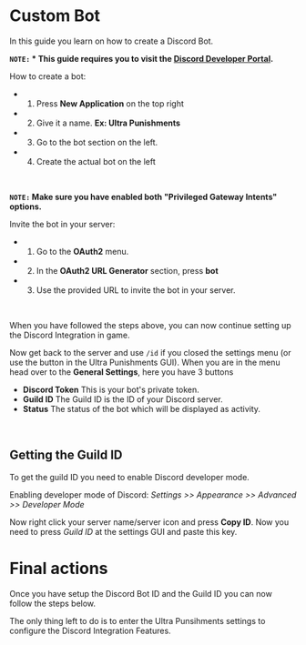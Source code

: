 # Custom Bot
In this guide you learn on how to create a Discord Bot.
<br>

**``NOTE:`` * This guide requires you to visit the [Discord Developer Portal](https://discord.com/developers).**

How to create a bot:
* 1. Press **New Application** on the top right
* 2. Give it a name. **Ex: Ultra Punishments**
* 3. Go to the bot section on the left.
* 4. Create the actual bot on the left
<br>

**``NOTE:`` Make sure you have enabled both "Privileged Gateway Intents" options.**
<br>

Invite the bot in your server:
* 1. Go to the **OAuth2** menu.
* 2. In the **OAuth2 URL Generator** section, press **bot**
* 3. Use the provided URL to invite the bot in your server.
<br>

When you have followed the steps above, you can now continue setting up the Discord Integration in game.
<br>
 
Now get back to the server and use `/id` if you closed the settings menu (or use the button in the Ultra Punishments GUI).
When you are in the menu head over to the **General Settings**, here you have 3 buttons
<br>

* **Discord Token** This is your bot's private token.
* **Guild ID** The Guild ID is the ID of your Discord server.
* **Status** The status of the bot which will be displayed as activity.
<br>
 
## Getting the Guild ID
To get the guild ID you need to enable Discord developer mode.
<br>

Enabling developer mode of Discord:
*Settings >> Appearance >> Advanced >> Developer Mode*
<br>
 
Now right click your server name/server icon and press **Copy ID**.
Now you need to press *Guild ID* at the settings GUI and paste this key.

# Final actions
Once you have setup the Discord Bot ID and the Guild ID you can now follow the steps below.
<br>
 
The only thing left to do is to enter the Ultra Punsihments settings to configure the Discord Integration Features.
<br>
